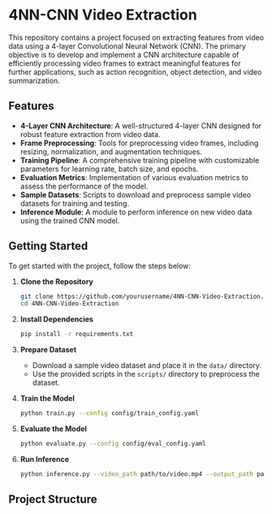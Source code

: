 # 4NN-CNN Video Extraction

This repository contains a project focused on extracting features from video data using a 4-layer Convolutional Neural Network (CNN). The primary objective is to develop and implement a CNN architecture capable of efficiently processing video frames to extract meaningful features for further applications, such as action recognition, object detection, and video summarization.

## Features
- **4-Layer CNN Architecture**: A well-structured 4-layer CNN designed for robust feature extraction from video data.
- **Frame Preprocessing**: Tools for preprocessing video frames, including resizing, normalization, and augmentation techniques.
- **Training Pipeline**: A comprehensive training pipeline with customizable parameters for learning rate, batch size, and epochs.
- **Evaluation Metrics**: Implementation of various evaluation metrics to assess the performance of the model.
- **Sample Datasets**: Scripts to download and preprocess sample video datasets for training and testing.
- **Inference Module**: A module to perform inference on new video data using the trained CNN model.

## Getting Started
To get started with the project, follow the steps below:

1. **Clone the Repository**
    ```bash
    git clone https://github.com/yourusername/4NN-CNN-Video-Extraction.git
    cd 4NN-CNN-Video-Extraction
    ```

2. **Install Dependencies**
    ```bash
    pip install -r requirements.txt
    ```

3. **Prepare Dataset**
    - Download a sample video dataset and place it in the `data/` directory.
    - Use the provided scripts in the `scripts/` directory to preprocess the dataset.

4. **Train the Model**
    ```bash
    python train.py --config config/train_config.yaml
    ```

5. **Evaluate the Model**
    ```bash
    python evaluate.py --config config/eval_config.yaml
    ```

6. **Run Inference**
    ```bash
    python inference.py --video_path path/to/video.mp4 --output_path path/to/output
    ```

## Project Structure
